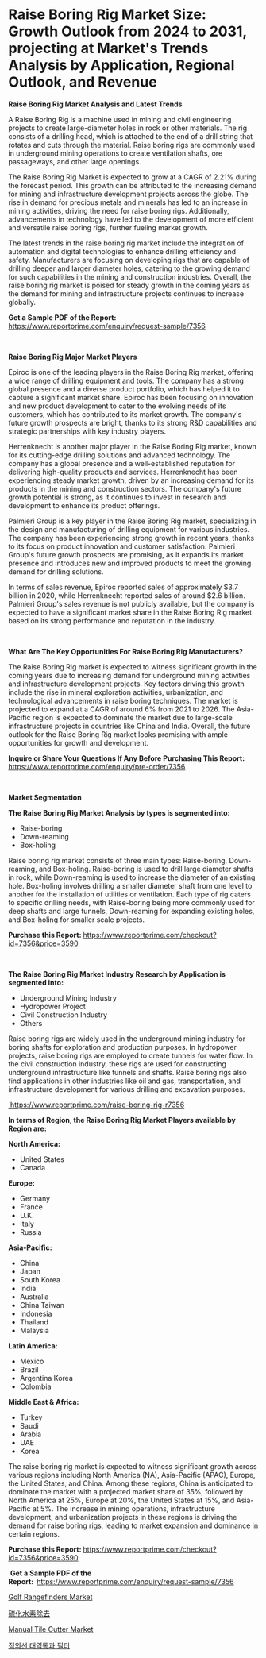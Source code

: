 <p><h1>Raise Boring Rig Market Size: Growth Outlook from 2024 to 2031, projecting at Market's Trends Analysis by Application, Regional Outlook, and Revenue</h1></p><p><strong>Raise Boring Rig Market Analysis and Latest Trends</strong></p>
<p><p>A Raise Boring Rig is a machine used in mining and civil engineering projects to create large-diameter holes in rock or other materials. The rig consists of a drilling head, which is attached to the end of a drill string that rotates and cuts through the material. Raise boring rigs are commonly used in underground mining operations to create ventilation shafts, ore passageways, and other large openings.</p><p>The Raise Boring Rig Market is expected to grow at a CAGR of 2.21% during the forecast period. This growth can be attributed to the increasing demand for mining and infrastructure development projects across the globe. The rise in demand for precious metals and minerals has led to an increase in mining activities, driving the need for raise boring rigs. Additionally, advancements in technology have led to the development of more efficient and versatile raise boring rigs, further fueling market growth.</p><p>The latest trends in the raise boring rig market include the integration of automation and digital technologies to enhance drilling efficiency and safety. Manufacturers are focusing on developing rigs that are capable of drilling deeper and larger diameter holes, catering to the growing demand for such capabilities in the mining and construction industries. Overall, the raise boring rig market is poised for steady growth in the coming years as the demand for mining and infrastructure projects continues to increase globally.</p></p>
<p><strong>Get a Sample PDF of the Report:&nbsp;</strong> <a href="https://www.reportprime.com/enquiry/request-sample/7356">https://www.reportprime.com/enquiry/request-sample/7356</a></p>
<p>&nbsp;</p>
<p><strong>Raise Boring Rig Major Market Players</strong></p>
<p><p>Epiroc is one of the leading players in the Raise Boring Rig market, offering a wide range of drilling equipment and tools. The company has a strong global presence and a diverse product portfolio, which has helped it to capture a significant market share. Epiroc has been focusing on innovation and new product development to cater to the evolving needs of its customers, which has contributed to its market growth. The company's future growth prospects are bright, thanks to its strong R&D capabilities and strategic partnerships with key industry players.</p><p>Herrenknecht is another major player in the Raise Boring Rig market, known for its cutting-edge drilling solutions and advanced technology. The company has a global presence and a well-established reputation for delivering high-quality products and services. Herrenknecht has been experiencing steady market growth, driven by an increasing demand for its products in the mining and construction sectors. The company's future growth potential is strong, as it continues to invest in research and development to enhance its product offerings.</p><p>Palmieri Group is a key player in the Raise Boring Rig market, specializing in the design and manufacturing of drilling equipment for various industries. The company has been experiencing strong growth in recent years, thanks to its focus on product innovation and customer satisfaction. Palmieri Group's future growth prospects are promising, as it expands its market presence and introduces new and improved products to meet the growing demand for drilling solutions.</p><p>In terms of sales revenue, Epiroc reported sales of approximately $3.7 billion in 2020, while Herrenknecht reported sales of around $2.6 billion. Palmieri Group's sales revenue is not publicly available, but the company is expected to have a significant market share in the Raise Boring Rig market based on its strong performance and reputation in the industry.</p></p>
<p>&nbsp;</p>
<p><strong>What Are The Key Opportunities For Raise Boring Rig Manufacturers?</strong></p>
<p><p>The Raise Boring Rig market is expected to witness significant growth in the coming years due to increasing demand for underground mining activities and infrastructure development projects. Key factors driving this growth include the rise in mineral exploration activities, urbanization, and technological advancements in raise boring techniques. The market is projected to expand at a CAGR of around 6% from 2021 to 2026. The Asia-Pacific region is expected to dominate the market due to large-scale infrastructure projects in countries like China and India. Overall, the future outlook for the Raise Boring Rig market looks promising with ample opportunities for growth and development.</p></p>
<p><strong>Inquire or Share Your Questions If Any Before Purchasing This Report:</strong> <a href="https://www.reportprime.com/enquiry/pre-order/7356">https://www.reportprime.com/enquiry/pre-order/7356</a></p>
<p>&nbsp;</p>
<p><strong>Market Segmentation</strong></p>
<p><strong>The Raise Boring Rig Market Analysis by types is segmented into:</strong></p>
<p><ul><li>Raise-boring</li><li>Down-reaming</li><li>Box-holing</li></ul></p>
<p><p>Raise boring rig market consists of three main types: Raise-boring, Down-reaming, and Box-holing. Raise-boring is used to drill large diameter shafts in rock, while Down-reaming is used to increase the diameter of an existing hole. Box-holing involves drilling a smaller diameter shaft from one level to another for the installation of utilities or ventilation. Each type of rig caters to specific drilling needs, with Raise-boring being more commonly used for deep shafts and large tunnels, Down-reaming for expanding existing holes, and Box-holing for smaller scale projects.</p></p>
<p><strong>Purchase this Report:&nbsp;</strong><a href="https://www.reportprime.com/checkout?id=7356&price=3590">https://www.reportprime.com/checkout?id=7356&price=3590</a></p>
<p>&nbsp;</p>
<p><strong>The Raise Boring Rig Market Industry Research by Application is segmented into:</strong></p>
<p><ul><li>Underground Mining Industry</li><li>Hydropower Project</li><li>Civil Construction Industry</li><li>Others</li></ul></p>
<p><p>Raise boring rigs are widely used in the underground mining industry for boring shafts for exploration and production purposes. In hydropower projects, raise boring rigs are employed to create tunnels for water flow. In the civil construction industry, these rigs are used for constructing underground infrastructure like tunnels and shafts. Raise boring rigs also find applications in other industries like oil and gas, transportation, and infrastructure development for various drilling and excavation purposes.</p></p>
<p><a href="https://www.reportprime.com/raise-boring-rig-r7356">&nbsp;https://www.reportprime.com/raise-boring-rig-r7356</a></p>
<p><strong>In terms of Region, the Raise Boring Rig Market Players available by Region are:</strong></p>
<p>
    <p> <strong> North America: </strong>
        <ul>
            <li>United States</li>
            <li>Canada</li>
        </ul>
        </p> 
    <p> <strong> Europe: </strong>
        <ul>
            <li>Germany</li>
            <li>France</li>
            <li>U.K.</li>
            <li>Italy</li>
            <li>Russia</li>
        </ul>
        </p> 
    <p> <strong> Asia-Pacific: </strong>
        <ul>
            <li>China</li>
            <li>Japan</li>
            <li>South Korea</li>
            <li>India</li>
            <li>Australia</li>
            <li>China Taiwan</li>
            <li>Indonesia</li>
            <li>Thailand</li>
            <li>Malaysia</li>
        </ul>
        </p> 
    <p> <strong> Latin America: </strong>
        <ul>
            <li>Mexico</li>
            <li>Brazil</li>
            <li>Argentina Korea</li>
            <li>Colombia</li>
        </ul>
        </p> 
    <p> <strong> Middle East & Africa: </strong>
        <ul>
            <li>Turkey</li>
            <li>Saudi</li>
            <li>Arabia</li>
            <li>UAE</li>
            <li>Korea</li>
        </ul>
    </p>
    </p>
<p><p>The raise boring rig market is expected to witness significant growth across various regions including North America (NA), Asia-Pacific (APAC), Europe, the United States, and China. Among these regions, China is anticipated to dominate the market with a projected market share of 35%, followed by North America at 25%, Europe at 20%, the United States at 15%, and Asia-Pacific at 5%. The increase in mining operations, infrastructure development, and urbanization projects in these regions is driving the demand for raise boring rigs, leading to market expansion and dominance in certain regions.</p></p>
<p><strong>Purchase this Report: </strong><a href="https://www.reportprime.com/checkout?id=7356&price=3590">https://www.reportprime.com/checkout?id=7356&price=3590</a></p>
<p>&nbsp;<strong>Get a Sample PDF of the Report:&nbsp;&nbsp;</strong><a href="https://www.reportprime.com/enquiry/request-sample/7356">https://www.reportprime.com/enquiry/request-sample/7356</a></p>
<p><strong></strong></p>
<p><p><a href="https://github.com/ZackaryHalvorson2023/Market-Research-Report-List-2/blob/main/golf-rangefinders-market.md">Golf Rangefinders Market</a></p><p><a href="https://github.com/NikitaBruen/Market-Research-Report-List-1/blob/main/887854359910.md">硫化水素除去</a></p><p><a href="https://github.com/AnnChovey2023/Market-Research-Report-List-2/blob/main/manual-tile-cutter-market.md">Manual Tile Cutter Market</a></p><p><a href="https://github.com/JosefaRice/Market-Research-Report-List-1/blob/main/807105769843.md">적외선 대역통과 필터</a></p></p>